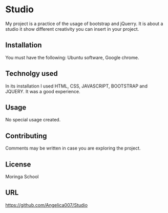 # Studio

My project is a practice of the usage of bootstrap and jQuerry. It is about a studio it show different creativity you can insert in your project. 

## Installation

You must have the following: Ubuntu software, Google chrome.

## Technolgy used

In its installation I used HTML, CSS, JAVASCRIPT, BOOTSTRAP and JQUERY. It was a good experience.

## Usage

No special usage created.

## Contributing
Comments may be written in case you are exploring the project.

## License
Moringa School

## URL

https://github.com/Angelica007/Studio